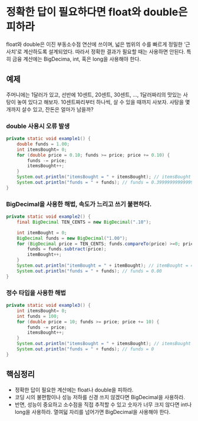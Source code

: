 # 정확한 답이 필요하다면 float와 double은 피하라

float와 double은 이진 부동소수점 연산에 쓰이며, 넓은 범위의 수를 빠르게 정밀한 ‘근사치'로 계산하도록 설계되었다. 따라서 정확한 결과가 필요할 때는 사용하면 안된다. 특히 금융 계산에는 BigDecima, int, 혹은 long을 사용해야 한다.

## 예제

주머니에는 1달러가 있고, 선반에 10센트, 20센트, 30센트, ..., 1달러짜리의 맛있는 사탕이 놓여 있다고 해보자. 10센트짜리부터 하나씩, 살 수 있을 때까지 사보자. 사탕을 몇개까지 살수 있고, 잔돈은 얼마가 남을까?

### double 사용시 오류 발생

```java
private static void example1() {
    double funds = 1.00;
    int itemsBought= 0;
    for (double price = 0.10; funds >= price; price += 0.10) {
        funds -= price;
        itemsBought++;
    }
    System.out.println("itemsBought = " + itemsBought); // itemsBought = 3
    System.out.println("funds = " + funds); // funds = 0.3999999999999999
}
```

### BigDecimal을 사용한 해법, 속도가 느리고 쓰기 불편하다.

```java
private static void example2() {
    final BigDecimal TEN_CENTS = new BigDecimal(".10");

    int itemBought = 0;
    BigDecimal funds = new BigDecimal("1.00");
    for (BigDecimal price = TEN_CENTS; funds.compareTo(price) >=0; price = price.add(TEN_CENTS)) {
        funds = funds.subtract(price);
        itemBought++;
    }
    System.out.println("itemBought = " + itemBought); // itemBought = 4
    System.out.println("funds = " + funds); // funds = 0.00
}
```

### 정수 타입을 사용한 해법

```java
private static void example3() {
    int itemsBought= 0;
    int funds = 100;
    for (double price = 10; funds >= price; price += 10) {
        funds -= price;
        itemsBought++;
    }
    System.out.println("itemsBought = " + itemsBought); // itemsBought = 4
    System.out.println("funds = " + funds); // funds = 0
}
```

## 핵심정리

- 정확한 답이 필요한 계산에는 float나 double을 피하라.
- 코딩 시의 불편함이나 성능 저하를 신경 쓰지 않겠다면 BigDecimal을 사용하라.
- 반면, 성능이 중요하고 소수점을 직접 추적할 수 있고 숫자가 너무 크지 않다면 int나 long을 사용하라. 열여덟 자리를 넘어가면 BigDecimal을 사용해야 한다.